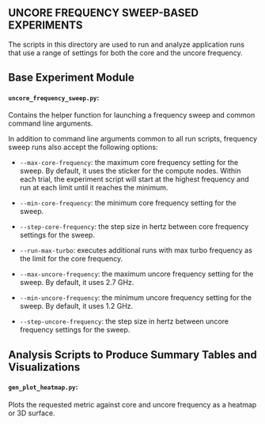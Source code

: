UNCORE FREQUENCY SWEEP-BASED EXPERIMENTS
----------------------------------------

The scripts in this directory are used to run and analyze application
runs that use a range of settings for both the core and the uncore
frequency.

## Base Experiment Module

#### `uncore_frequency_sweep.py`:

  Contains the helper function for launching a frequency sweep and
  common command line arguments.

  In addition to command line arguments common to all run scripts,
  frequency sweep runs also accept the following options:

  - `--max-core-frequency`: the maximum core frequency setting for the
                            sweep.  By default, it uses the sticker
                            for the compute nodes.  Within each trial,
                            the experiment script will start at the
                            highest frequency and run at each limit
                            until it reaches the minimum.

  - `--min-core-frequency`: the minimum core frequency setting for the sweep.

  - `--step-core-frequency`: the step size in hertz between core
                             frequency settings for the sweep.

  - `--run-max-turbo`: executes additional runs with max turbo
                       frequency as the limit for the core frequency.

  - `--max-uncore-frequency`: the maximum uncore frequency setting for
                              the sweep.  By default, it uses 2.7 GHz.

  - `--min-uncore-frequency`: the minimum uncore frequency setting for
                              the sweep.  By default, it uses 1.2 GHz.

  - `--step-uncore-frequency`: the step size in hertz between uncore
                               frequency settings for the sweep.

## Analysis Scripts to Produce Summary Tables and Visualizations

#### `gen_plot_heatmap.py`:

  Plots the requested metric against core and uncore frequency as a
  heatmap or 3D surface.